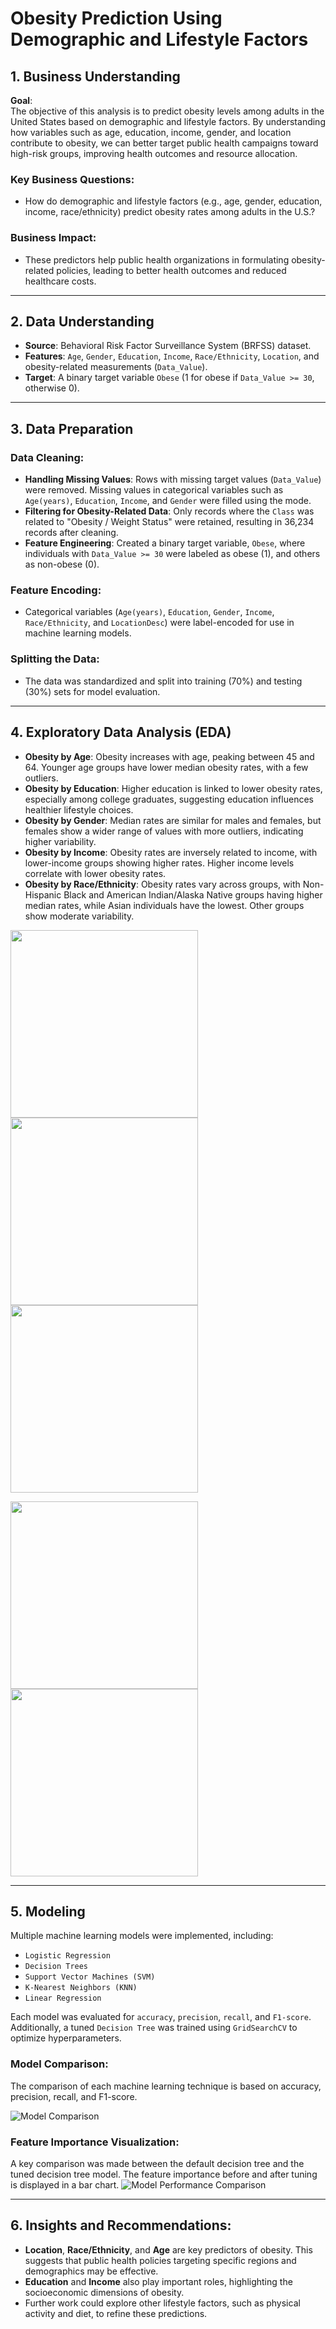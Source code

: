 # Obesity Prediction Using Demographic and Lifestyle Factors

## 1. Business Understanding

**Goal**:  
The objective of this analysis is to predict obesity levels among adults in the United States based on demographic and lifestyle factors. By understanding how variables such as age, education, income, gender, and location contribute to obesity, we can better target public health campaigns toward high-risk groups, improving health outcomes and resource allocation.

### Key Business Questions:
- How do demographic and lifestyle factors (e.g., age, gender, education, income, race/ethnicity) predict obesity rates among adults in the U.S.?

### Business Impact:
- These predictors help public health organizations in formulating obesity-related policies, leading to better health outcomes and reduced healthcare costs.

---

## 2. Data Understanding

- **Source**: Behavioral Risk Factor Surveillance System (BRFSS) dataset.
- **Features**: `Age`, `Gender`, `Education`, `Income`, `Race/Ethnicity`, `Location`, and obesity-related measurements (`Data_Value`).
- **Target**: A binary target variable `Obese` (1 for obese if `Data_Value >= 30`, otherwise 0).

---

## 3. Data Preparation

### Data Cleaning:
- **Handling Missing Values**: Rows with missing target values (`Data_Value`) were removed. Missing values in categorical variables such as `Age(years)`, `Education`, `Income`, and `Gender` were filled using the mode.
- **Filtering for Obesity-Related Data**: Only records where the `Class` was related to "Obesity / Weight Status" were retained, resulting in 36,234 records after cleaning.
- **Feature Engineering**: Created a binary target variable, `Obese`, where individuals with `Data_Value >= 30` were labeled as obese (1), and others as non-obese (0).

### Feature Encoding:
- Categorical variables (`Age(years)`, `Education`, `Gender`, `Income`, `Race/Ethnicity`, and `LocationDesc`) were label-encoded for use in machine learning models.

### Splitting the Data:
- The data was standardized and split into training (70%) and testing (30%) sets for model evaluation.

---

## 4. Exploratory Data Analysis (EDA)

- **Obesity by Age**: Obesity increases with age, peaking between 45 and 64. Younger age groups have lower median obesity rates, with a few outliers.
- **Obesity by Education**: Higher education is linked to lower obesity rates, especially among college graduates, suggesting education influences healthier lifestyle choices.
- **Obesity by Gender**: Median rates are similar for males and females, but females show a wider range of values with more outliers, indicating higher variability.
- **Obesity by Income**: Obesity rates are inversely related to income, with lower-income groups showing higher rates. Higher income levels correlate with lower obesity rates.
- **Obesity by Race/Ethnicity**: Obesity rates vary across groups, with Non-Hispanic Black and American Indian/Alaska Native groups having higher median rates, while Asian individuals have the lowest. Other groups show moderate variability.

<p float="left">
  <img src="https://github.com/genyngambia/Capstone_Project/blob/capstone_project/Capstone_Project/images/obesity_by_age.png" width="300" />
  <img src="https://github.com/genyngambia/Capstone_Project/blob/capstone_project/Capstone_Project/images/obesity_by_education.png" width="300" /> 
  <img src="https://github.com/genyngambia/Capstone_Project/blob/capstone_project/Capstone_Project/images/obesity_by_gender.png" width="300" />
</p>

<p float="left">
  <img src="https://github.com/genyngambia/Capstone_Project/blob/capstone_project/Capstone_Project/images/obesity_by_income.png" width="300" />
  <img src="https://github.com/genyngambia/Capstone_Project/blob/capstone_project/Capstone_Project/images/obesity_by_race_ethnicity.png" width="300" />
</p>


---

## 5. Modeling

Multiple machine learning models were implemented, including:

- `Logistic Regression`
- `Decision Trees`
- `Support Vector Machines (SVM)`
- `K-Nearest Neighbors (KNN)`
- `Linear Regression`

Each model was evaluated for `accuracy`, `precision`, `recall`, and `F1-score`. Additionally, a tuned `Decision Tree` was trained using `GridSearchCV` to optimize hyperparameters.

### Model Comparison:
The comparison of each machine learning technique is based on accuracy, precision, recall, and F1-score.

![Model Comparison](https://github.com/genyngambia/Capstone_Project/blob/capstone_project/Capstone_Project/images/model_comparison.png)

### Feature Importance Visualization:
A key comparison was made between the default decision tree and the tuned decision tree model. The feature importance before and after tuning is displayed in a bar chart.
![Model Performance Comparison](https://github.com/genyngambia/Capstone_Project/blob/capstone_project/Capstone_Project/images/model_performance_comparison.png)

---

## 6. Insights and Recommendations:

- **Location**, **Race/Ethnicity**, and **Age** are key predictors of obesity. This suggests that public health policies targeting specific regions and demographics may be effective.
- **Education** and **Income** also play important roles, highlighting the socioeconomic dimensions of obesity.
- Further work could explore other lifestyle factors, such as physical activity and diet, to refine these predictions.
